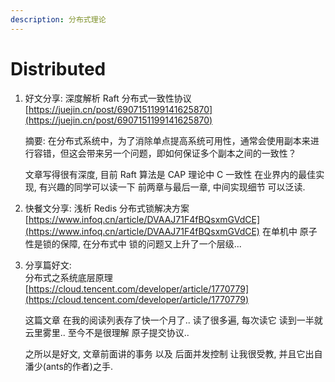 ```yaml
---
description: 分布式理论
---
```


# Distributed

1. 好文分享: 深度解析 Raft 分布式一致性协议 [https://juejin.cn/post/6907151199141625870](https://juejin.cn/post/6907151199141625870)

   摘要: 在分布式系统中，为了消除单点提高系统可用性，通常会使用副本来进行容错，但这会带来另一个问题，即如何保证多个副本之间的一致性？

   文章写得很有深度, 目前 Raft 算法是 CAP 理论中 C 一致性 在业界内的最佳实现, 有兴趣的同学可以读一下 前两章与最后一章, 中间实现细节 可以泛读.

2. 快餐文分享:  浅析 Redis 分布式锁解决方案  [https://www.infoq.cn/article/DVAAJ71F4fBQsxmGVdCE](https://www.infoq.cn/article/DVAAJ71F4fBQsxmGVdCE) 在单机中 原子性是锁的保障, 在分布式中 锁的问题又上升了一个层级...
3. 分享篇好文:   
   分布式之系统底层原理   
   [https://cloud.tencent.com/developer/article/1770779](https://cloud.tencent.com/developer/article/1770779)

   这篇文章 在我的阅读列表存了快一个月了.. 读了很多遍, 每次读它 读到一半就云里雾里.. 至今不是很理解 原子提交协议..

   之所以是好文, 文章前面讲的事务 以及 后面并发控制 让我很受教, 并且它出自潘少\(ants的作者\)之手.

